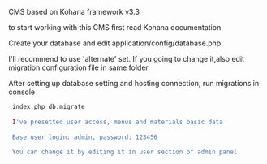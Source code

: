 CMS based on Kohana framework v3.3

to start working with this CMS first read Kohana documentation

Create your database and edit application/config/database.php

I'll recommend to use 'alternate' set. If you going to change it,also edit migration configuration file in same folder

After setting up database setting and hosting connection, run migrations in console

```PHP
 index.php db:migrate
 
 I've presetted user access, menus and materials basic data
 
 Base user login: admin, password: 123456
 
 You can change it by editing it in user section of admin panel
